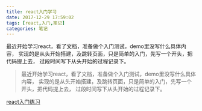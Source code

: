 ```yaml
---
title: react入门学习
date: 2017-12-29 17:59:02
tags: [react,入门,笔记]
categories: 笔记
---
```


最近开始学习react，看了文档，准备做个入门测试，demo里没写什么具体内容， 实现的是从头开始搭建，及跳转页面，只是简单的入门，先写一个开头，把代码提上去， 过段时间写下从头开始的过程记录下。
<!-- more -->

> 最近开始学习react，看了文档，准备做个入门测试，demo里没写什么具体内容， 实现的是从头开始搭建，及跳转页面，只是简单的入门，先写一个开头，把代码提上去， 过段时间写下从头开始的过程记录下。


[react入门练习](https://github.com/dragonnahs/react-webpak)




